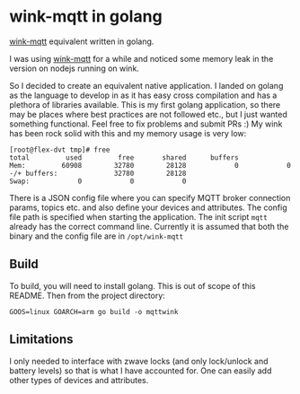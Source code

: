 # wink-mqtt in golang

[wink-mqtt](https://github.com/danielolson13/wink-mqtt/) equivalent written in golang.

I was using [wink-mqtt](https://github.com/danielolson13/wink-mqtt/) for a while and noticed some memory leak in the version on nodejs running on wink.

So I decided to create an equivalent native application. I landed on golang as the language to develop in as it has easy cross compilation and has a plethora of libraries available. This is my first golang application, so there may be places where best practices are not followed etc., but I just wanted something functional. Feel free to fix problems and submit PRs :)
My wink has been rock solid with this and my memory usage is very low:

```
[root@flex-dvt tmp]# free
total         used         free       shared      buffers
Mem:         60908        32780        28128            0            0
-/+ buffers:              32780        28128
Swap:            0            0            0
```

There is a JSON config file where you can specify MQTT broker connection params, topics etc. and also define your devices and attributes.
The config file path is specified when starting the application. The init script `mqtt` already has the correct command line. Currently it is assumed that both the binary and the config file are in `/opt/wink-mqtt`

## Build
To build, you will need to install golang. This is out of scope of this README. Then from the project directory:
```
GOOS=linux GOARCH=arm go build -o mqttwink
```

## Limitations
I only needed to interface with zwave locks (and only lock/unlock and battery levels) so that is what I have accounted for. One can easily add other types of devices and attributes.
